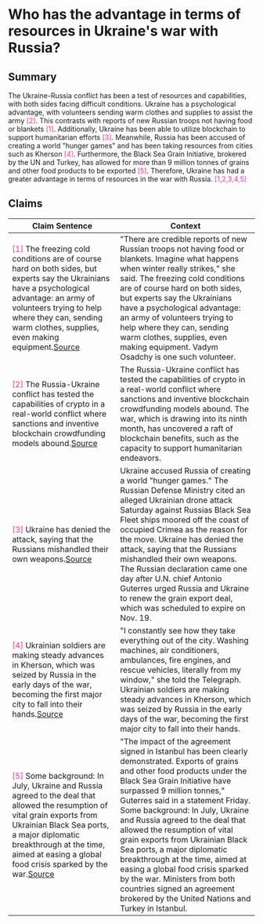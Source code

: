 # Who has the advantage in terms of resources in Ukraine's war with Russia?

## Summary
The Ukraine-Russia conflict has been a test of resources and capabilities, with both sides facing difficult conditions. Ukraine has a psychological advantage, with volunteers sending warm clothes and supplies to assist the army <font color=#FF3399>[2]</font>. This contrasts with reports of new Russian troops not having food or blankets <font color=#FF3399>[1]</font>. Additionally, Ukraine has been able to utilize blockchain to support humanitarian efforts <font color=#FF3399>[3]</font>. Meanwhile, Russia has been accused of creating a world "hunger games" and has been taking resources from cities such as Kherson <font color=#FF3399>[4]</font>. Furthermore, the Black Sea Grain Initiative, brokered by the UN and Turkey, has allowed for more than 9 million tonnes of grains and other food products to be exported <font color=#FF3399>[5]</font>. Therefore, Ukraine has had a greater advantage in terms of resources in the war with Russia. <font color=#FF3399>[1,2,3,4,5]</font>

## Claims
| Claim Sentence | Context |
|---|---|
|<font color=#FF3399>[1]</font> The freezing cold conditions are of course hard on both sides, but experts say the Ukrainians have a psychological advantage: an army of volunteers trying to help where they can, sending warm clothes, supplies, even making equipment.<a href="https://www.cnn.com/2022/10/28/europe/ukraine-russia-war-winter-intl-cmd/index.html" target="_blank">Source</a>| "There are credible reports of new Russian troops not having food or blankets. Imagine what happens when winter really strikes," she said. The freezing cold conditions are of course hard on both sides, but experts say the Ukrainians have a psychological advantage: an army of volunteers trying to help where they can, sending warm clothes, supplies, even making equipment. Vadym Osadchy is one such volunteer.|
|<font color=#FF3399>[2]</font> The Russia-Ukraine conflict has tested the capabilities of crypto in a real-world conflict where sanctions and inventive blockchain crowdfunding models abound.<a href="https://cointelegraph.com/news/what-the-russia-ukraine-conflict-has-revealed-about-crypto" target="_blank">Source</a>| The Russia-Ukraine conflict has tested the capabilities of crypto in a real-world conflict where sanctions and inventive blockchain crowdfunding models abound. The war, which is drawing into its ninth month, has uncovered a raft of blockchain benefits, such as the capacity to support humanitarian endeavors.|
|<font color=#FF3399>[3]</font> Ukraine has denied the attack, saying that the Russians mishandled their own weapons.<a href="https://apnews.com/article/russia-ukraine-europe-government-and-politics-3b563bd6f79f815c7e9f33505dd25334" target="_blank">Source</a>| Ukraine accused Russia of creating a world "hunger games." The Russian Defense Ministry cited an alleged Ukrainian drone attack Saturday against Russias Black Sea Fleet ships moored off the coast of occupied Crimea as the reason for the move. Ukraine has denied the attack, saying that the Russians mishandled their own weapons. The Russian declaration came one day after U.N. chief Antonio Guterres urged Russia and Ukraine to renew the grain export deal, which was scheduled to expire on Nov. 19.|
|<font color=#FF3399>[4]</font> Ukrainian soldiers are making steady advances in Kherson, which was seized by Russia in the early days of the war, becoming the first major city to fall into their hands.<a href="https://www.telegraph.co.uk/world-news/2022/10/29/russian-troops-fleeing-hospitals-kherson-soldiers-purge-supplies/" target="_blank">Source</a>| "I constantly see how they take everything out of the city. Washing machines, air conditioners, ambulances, fire engines, and rescue vehicles, literally from my window," she told the Telegraph. Ukrainian soldiers are making steady advances in Kherson, which was seized by Russia in the early days of the war, becoming the first major city to fall into their hands.|
|<font color=#FF3399>[5]</font> Some background: In July, Ukraine and Russia agreed to the deal that allowed the resumption of vital grain exports from Ukrainian Black Sea ports, a major diplomatic breakthrough at the time, aimed at easing a global food crisis sparked by the war.<a href="https://www.cnn.com/europe/live-news/russia-ukraine-war-news-10-28-22/index.html" target="_blank">Source</a>| "The impact of the agreement signed in Istanbul has been clearly demonstrated. Exports of grains and other food products under the Black Sea Grain Initiative have surpassed 9 million tonnes," Guterres said in a statement Friday. Some background: In July, Ukraine and Russia agreed to the deal that allowed the resumption of vital grain exports from Ukrainian Black Sea ports, a major diplomatic breakthrough at the time, aimed at easing a global food crisis sparked by the war. Ministers from both countries signed an agreement brokered by the United Nations and Turkey in Istanbul.|
